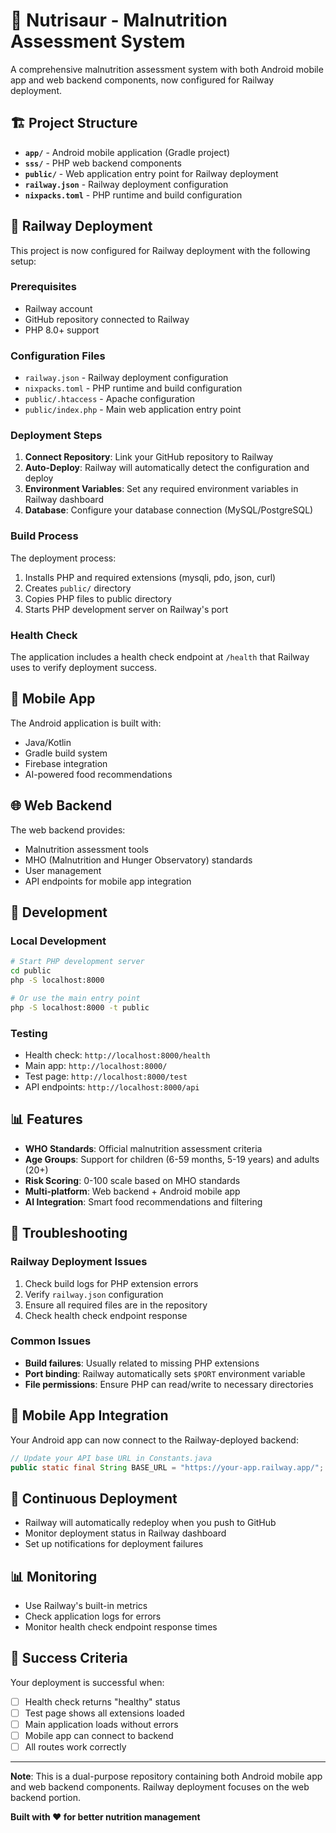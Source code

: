 # 🦕 Nutrisaur - Malnutrition Assessment System

A comprehensive malnutrition assessment system with both Android mobile app and web backend components, now configured for Railway deployment.

## 🏗️ Project Structure

- **`app/`** - Android mobile application (Gradle project)
- **`sss/`** - PHP web backend components
- **`public/`** - Web application entry point for Railway deployment
- **`railway.json`** - Railway deployment configuration
- **`nixpacks.toml`** - PHP runtime and build configuration

## 🚀 Railway Deployment

This project is now configured for Railway deployment with the following setup:

### Prerequisites
- Railway account
- GitHub repository connected to Railway
- PHP 8.0+ support

### Configuration Files
- `railway.json` - Railway deployment configuration
- `nixpacks.toml` - PHP runtime and build configuration
- `public/.htaccess` - Apache configuration
- `public/index.php` - Main web application entry point

### Deployment Steps

1. **Connect Repository**: Link your GitHub repository to Railway
2. **Auto-Deploy**: Railway will automatically detect the configuration and deploy
3. **Environment Variables**: Set any required environment variables in Railway dashboard
4. **Database**: Configure your database connection (MySQL/PostgreSQL)

### Build Process

The deployment process:
1. Installs PHP and required extensions (mysqli, pdo, json, curl)
2. Creates `public/` directory
3. Copies PHP files to public directory
4. Starts PHP development server on Railway's port

### Health Check

The application includes a health check endpoint at `/health` that Railway uses to verify deployment success.

## 📱 Mobile App

The Android application is built with:
- Java/Kotlin
- Gradle build system
- Firebase integration
- AI-powered food recommendations

## 🌐 Web Backend

The web backend provides:
- Malnutrition assessment tools
- MHO (Malnutrition and Hunger Observatory) standards
- User management
- API endpoints for mobile app integration

## 🔧 Development

### Local Development
```bash
# Start PHP development server
cd public
php -S localhost:8000

# Or use the main entry point
php -S localhost:8000 -t public
```

### Testing
- Health check: `http://localhost:8000/health`
- Main app: `http://localhost:8000/`
- Test page: `http://localhost:8000/test`
- API endpoints: `http://localhost:8000/api`

## 📊 Features

- **WHO Standards**: Official malnutrition assessment criteria
- **Age Groups**: Support for children (6-59 months, 5-19 years) and adults (20+)
- **Risk Scoring**: 0-100 scale based on MHO standards
- **Multi-platform**: Web backend + Android mobile app
- **AI Integration**: Smart food recommendations and filtering

## 🚨 Troubleshooting

### Railway Deployment Issues
1. Check build logs for PHP extension errors
2. Verify `railway.json` configuration
3. Ensure all required files are in the repository
4. Check health check endpoint response

### Common Issues
- **Build failures**: Usually related to missing PHP extensions
- **Port binding**: Railway automatically sets `$PORT` environment variable
- **File permissions**: Ensure PHP can read/write to necessary directories

## 📱 Mobile App Integration

Your Android app can now connect to the Railway-deployed backend:

```java
// Update your API base URL in Constants.java
public static final String BASE_URL = "https://your-app.railway.app/";
```

## 🔄 Continuous Deployment

- Railway will automatically redeploy when you push to GitHub
- Monitor deployment status in Railway dashboard
- Set up notifications for deployment failures

## 📊 Monitoring

- Use Railway's built-in metrics
- Check application logs for errors
- Monitor health check endpoint response times

## 🎯 Success Criteria

Your deployment is successful when:
- [ ] Health check returns "healthy" status
- [ ] Test page shows all extensions loaded
- [ ] Main application loads without errors
- [ ] Mobile app can connect to backend
- [ ] All routes work correctly

---

**Note**: This is a dual-purpose repository containing both Android mobile app and web backend components. Railway deployment focuses on the web backend portion.

**Built with ❤️ for better nutrition management**
